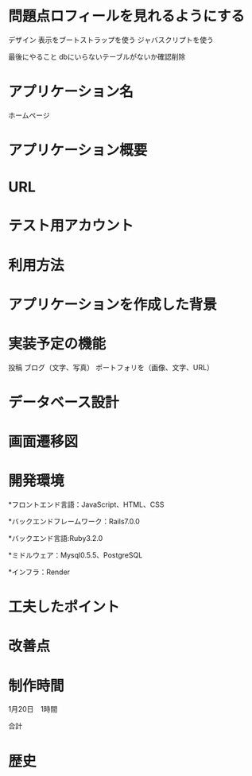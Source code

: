 # 問題点ロフィールを見れるようにする



デザイン
表示をブートストラップを使う
ジャバスクリプトを使う

最後にやること
dbにいらないテーブルがないか確認削除

# アプリケーション名
ホームページ

# アプリケーション概要


# URL
# テスト用アカウント
# 利用方法
# アプリケーションを作成した背景


# 実装予定の機能
投稿
ブログ（文字、写真）
ポートフォリを（画像、文字、URL）
# データベース設計
# 画面遷移図
# 開発環境
*フロントエンド言語：JavaScript、HTML、CSS

*バックエンドフレームワーク：Rails7.0.0 

*バックエンド言語:Ruby3.2.0

*ミドルウェア：Mysql0.5.5、PostgreSQL

*インフラ：Render

# 工夫したポイント
# 改善点
# 制作時間
1月20日　1時間


合計
# 歴史

